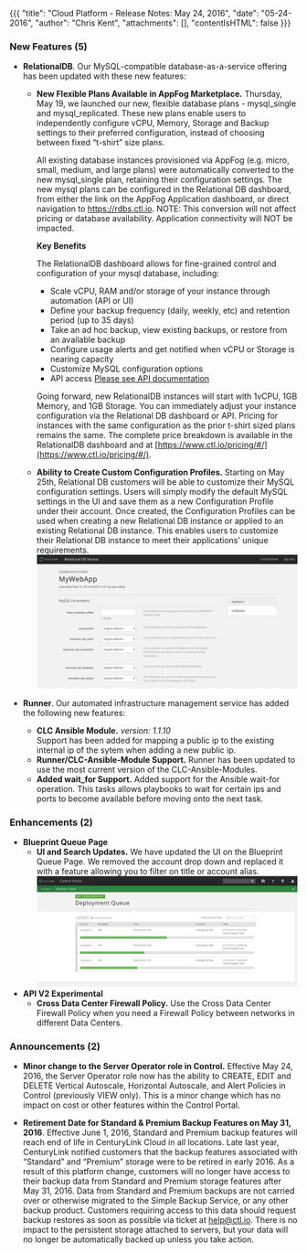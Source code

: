 {{{
"title": "Cloud Platform - Release Notes: May 24, 2016",
"date": "05-24-2016",
"author": "Chris Kent",
"attachments": [],
"contentIsHTML": false
}}}

### New Features (5)
* __RelationalDB__. Our MySQL-compatible database-as-a-service  offering has been updated with these new features:
	- **New Flexible Plans Available in AppFog Marketplace.** Thursday, May 19, we launched our new, flexible database plans - mysql_single and mysql_replicated. These new plans enable users to independently configure vCPU, Memory, Storage and Backup settings to their preferred configuration, instead of choosing between fixed “t-shirt” size plans.  

    	All existing database instances provisioned via AppFog (e.g. micro, small, medium, and large plans) were automatically converted to the new mysql_single plan, retaining their configuration settings. The new mysql plans can be configured in the Relational DB dashboard, from either the link on the AppFog Application dashboard, or direct navigation to https://rdbs.ctl.io. NOTE: This conversion will not affect pricing or database availability. Application connectivity will NOT be impacted.

    	**Key Benefits**

    	The RelationalDB dashboard allows for fine-grained control and configuration of your mysql database, including:
	
	    - Scale vCPU, RAM and/or storage of your instance through automation (API or UI)
	    - Define your backup frequency (daily, weekly, etc) and retention period (up to 35 days)
	    - Take an ad hoc backup, view existing backups, or restore from an available backup
	    - Configure usage alerts and get notified when vCPU or Storage is nearing capacity
	    - Customize MySQL configuration options
	    - API access [Please see API documentation](https://www.ctl.io/api-docs/v2/#relational-database-rdbs)
	
     
		Going forward, new RelationalDB instances will start with 1vCPU, 1GB Memory, and 1GB Storage. You can immediately adjust your instance configuration via the Relational DB dashboard or API. Pricing for instances with the same configuration as the prior t-shirt sized plans remains the same. The complete price breakdown is available in the RelationalDB dashboard and at [https://www.ctl.io/pricing/#/](https://www.ctl.io/pricing/#/).

	- **Ability to Create Custom Configuration Profiles.**  Starting on May 25th, Relational DB customers will be able to customize their MySQL configuration settings.  Users will simply modify the default MySQL settings in the UI and save them as a new Configuration Profile under their account.  Once created, the Configuration Profiles can be used when creating a new Relational DB instance or applied to an existing Relational DB instance.  This enables users to customize their Relational DB instance to meet their applications' unique requirements.
	![RelationalDB App](../images/2016-05-24_releasenotes-01.png)
	
	
* __Runner__. Our automated infrastructure management service has added the following new features: 
	- **CLC Ansible Module.**
	*version: 1.1.10*  
	Support has been added for mapping a public ip to the existing internal ip of the sytem when adding a new public ip.
	- **Runner/CLC-Ansible-Module Support.** Runner has been updated to use the most current version of the CLC-Ansible-Modules.
	- **Added wait_for Support.** Added support for the Ansible wait-for operation.  This tasks allows playbooks to wait for certain ips and ports to become available before moving onto the next task. 



### Enhancements (2)
* __Blueprint Queue Page__
	* **UI and Search Updates.** We have updated the UI on the Blueprint Queue Page. We removed the account drop down and replaced it with a feature allowing you to filter on title or account alias. 
	![Blueprint Queue](../images/2016-05-24_releasenotes-02.png)
* __API V2 Experimental__
	* **Cross Data Center Firewall Policy.** Use the Cross Data Center Firewall Policy when you need a Firewall Policy between networks in different Data Centers.




### Announcements (2)
* __Minor change to the Server Operator role in Control.__ Effective May 24, 2016, the Server Operator role now has the ability to CREATE, EDIT and DELETE Vertical Autoscale, Horizontal Autoscale, and Alert Policies in Control (previously VIEW only). This is a minor change which has no impact on cost or other features within the Control Portal.

*  __Retirement Date for Standard & Premium Backup Features on May 31, 2016__. Effective June 1, 2016, Standard and Premium backup features will reach end of life in CenturyLink Cloud in all locations. Late last year, CenturyLink notified customers that the backup features associated with “Standard” and “Premium” storage were to be retired in early 2016. As a result of this platform change, customers will no longer have access to their backup data from Standard and Premium storage features after May 31, 2016. Data from Standard and Premium backups are not carried over or otherwise migrated to the Simple Backup Service, or any other backup product. Customers requiring access to this data should request backup restores as soon as possible via ticket at [help@ctl.io](mailto:help@ctl.io). There is no impact to the persistent storage attached to servers, but your data will no longer be automatically backed up unless you take action.